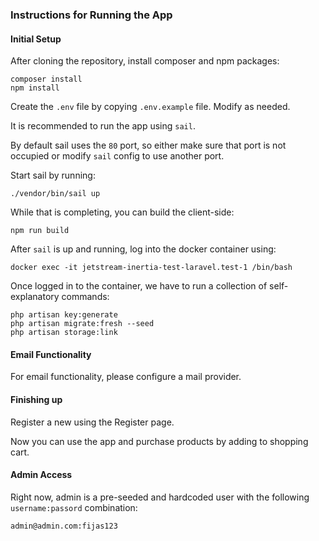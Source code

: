 ### Instructions for Running the App

#### Initial Setup
After cloning the repository, install composer and npm packages:

    composer install
    npm install

Create the `.env` file by copying `.env.example` file. Modify as needed.

It is recommended to run the app using `sail`.

By default sail uses the `80` port, so either make sure that port is not occupied or modify `sail` config to use another port.

Start sail by running:

    ./vendor/bin/sail up

While that is completing, you can build the client-side:

    npm run build

After `sail` is up and running, log into the docker container using:

    docker exec -it jetstream-inertia-test-laravel.test-1 /bin/bash

Once logged in to the container, we have to run a collection of self-explanatory commands:

    php artisan key:generate
    php artisan migrate:fresh --seed
    php artisan storage:link

#### Email Functionality

For email functionality, please configure a mail provider.

#### Finishing up

Register a new using the Register page.

Now you can use the app and purchase products by adding to shopping cart.

#### Admin Access

Right now, admin is a pre-seeded and hardcoded user with the following `username:passord` combination:
    
    admin@admin.com:fijas123
    
